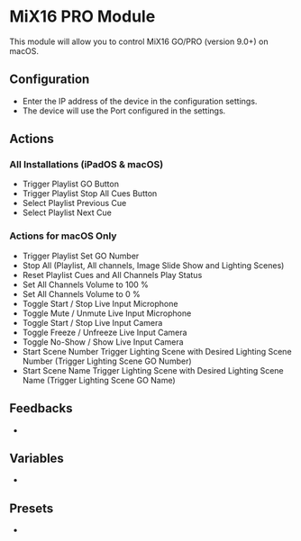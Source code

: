 # MiX16 PRO Module
This module will allow you to control  MiX16 GO/PRO (version 9.0+) on macOS.

## Configuration
* Enter the IP address of the device in the configuration settings.
* The device will use the Port configured in the settings.

## Actions

### All Installations (iPadOS & macOS)
* Trigger Playlist GO Button
* Trigger Playlist Stop All Cues Button
* Select Playlist Previous Cue
* Select Playlist Next Cue

### Actions for macOS Only
* Trigger Playlist Set GO Number
* Stop All (Playlist, All channels, Image Slide Show and Lighting Scenes)
* Reset Playlist Cues and All Channels Play Status
* Set All Channels Volume to 100 %
* Set All Channels Volume to 0 %
* Toggle Start / Stop Live Input Microphone
* Toggle Mute / Unmute Live Input Microphone
* Toggle Start / Stop Live Input Camera
* Toggle Freeze / Unfreeze Live Input Camera
* Toggle No-Show / Show Live Input Camera
* Start Scene Number Trigger Lighting Scene with Desired Lighting Scene Number (Trigger Lighting Scene GO Number)
* Start Scene Name Trigger Lighting Scene with Desired Lighting Scene Name (Trigger Lighting Scene GO Name)

## Feedbacks

* 

## Variables

* 

## Presets

*
